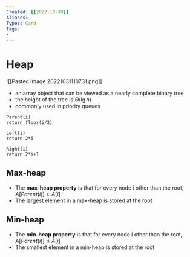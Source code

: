 ```yaml
---
Created: [[2022-10-30]]
Aliases: 
Types: Card
Tags: 
- 
---
```

# Heap
![[Pasted image 20221031110731.png]]
- an array object that can be viewed as a nearly complete binary tree
- the height of the tree is $\Theta(\lg n)$
- commonly used in priority queues
```Pseudocode
Parent(i)
return floor(i/2)

Left(i)
return 2*i

Right(i)
return 2*i+1
```
## Max-heap
- The **max-heap property** is that for every node i other than the root, 
  $A[Parent(i)]\geq A[i]$
- The largest element in a max-heap is stored at the root
## Min-heap
- The **min-heap property** is that for every node i other than the root, 
  $A[Parent(i)]\leq A[i]$
- The smallest element in a min-heap is stored at the root
